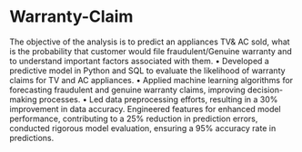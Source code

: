 # Warranty-Claim
The objective of the analysis is to predict an appliances TV&amp; AC sold, what is the probability that customer would file fraudulent/Genuine warranty and to understand important factors associated with them.
•	Developed a predictive model in Python and SQL to evaluate the likelihood of warranty claims for TV and AC appliances.
•	Applied machine learning algorithms for forecasting fraudulent and genuine warranty claims, improving decision-making processes.
•	Led data preprocessing efforts, resulting in a 30% improvement in data accuracy. Engineered features for enhanced model performance, contributing to a 25% reduction in prediction errors, conducted rigorous model evaluation, ensuring a 95% accuracy rate in predictions.
